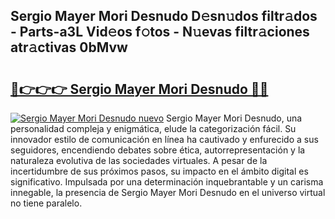 ## Sergio Mayer Mori Desnudo D𝚎sn𝚞dos filtr𝚊dos - Parts-a3L Vid𝚎os f𝚘tos - N𝚞evas filtr𝚊ciones atr𝚊ctivas 0bMvw

# <h2><a href="http://mb1wf5.tromn.icu/?c=Sergio+Mayer+Mori+Desnudo">🔗👉👉👉 Sergio Mayer Mori Desnudo 🔗🔗</a></h2>

[![Sergio Mayer Mori Desnudo nuevo](https://i.imgur.com/pEAQMta.gif)](http://mb1wf5.tromn.icu/?c=Sergio+Mayer+Mori+Desnudo)
Sergio Mayer Mori Desnudo, una personalidad compleja y enigmática, elude la categorización fácil. Su innovador estilo de comunicación en línea ha cautivado y enfurecido a sus seguidores, encendiendo debates sobre ética, autorrepresentación y la naturaleza evolutiva de las sociedades virtuales. A pesar de la incertidumbre de sus próximos pasos, su impacto en el ámbito digital es significativo. Impulsada por una determinación inquebrantable y un carisma innegable, la presencia de Sergio Mayer Mori Desnudo en el universo virtual no tiene paralelo.
